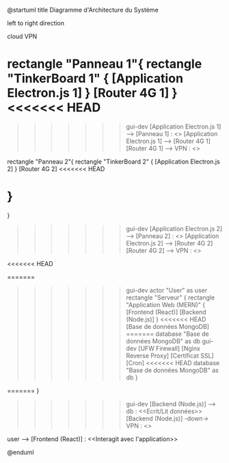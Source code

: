 @startuml
title Diagramme d'Architecture du Système

left to right direction

cloud VPN

rectangle "Panneau 1"{
rectangle "TinkerBoard 1" {
[Application Electron.js 1]
}
[Router 4G 1]
}
<<<<<<< HEAD
=======

>>>>>>> gui-dev
[Application Electron.js 1] --> [Panneau 1] : <<Affiche>>
[Application Electron.js 1] --> [Router 4G 1]
[Router 4G 1] --> VPN : <<Communique via WSS>>

rectangle "Panneau 2"{
rectangle "TinkerBoard 2" {
[Application Electron.js 2]
}
[Router 4G 2]
<<<<<<< HEAD

}
=======
}

>>>>>>> gui-dev
[Application Electron.js 2] --> [Panneau 2] : <<Affiche>>
[Application Electron.js 2] --> [Router 4G 2]
[Router 4G 2] --> VPN : <<Communique via WSS>>

<<<<<<< HEAD

=======
>>>>>>> gui-dev
actor "User" as user
rectangle "Serveur" {
rectangle "Application Web (MERN)" {
[Frontend (React)]
[Backend (Node.js)]
}
<<<<<<< HEAD
[Base de données MongoDB]
=======
database "Base de données MongoDB" as db
>>>>>>> gui-dev
[UFW Firewall]
[Nginx Reverse Proxy]
[Certificat SSL]
[Cron]
<<<<<<< HEAD
database "Base de données MongoDB" as db
}



=======
}

>>>>>>> gui-dev
[Backend (Node.js)] --> db : <<Ecrit/Lit données>>
[Backend (Node.js)] -down-> VPN : <<Communique via WSS>>

user --> [Frontend (React)] : <<Interagit avec l'application>>

@enduml
